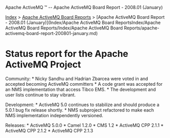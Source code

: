 Apache ActiveMQ ™ -- Apache ActiveMQ Board Report - 2008.01 (January) 

[Index](index.html) > [Apache ActiveMQ Board Reports](apache-activemq-Developers/board-reports.md) > [Apache ActiveMQ Board Report - 2008.01 (January)](Index/Apache ActiveMQ Board ReportsIndex/Apache ActiveMQ Board Reports/Index/Apache ActiveMQ Board Reports/apache-activemq-board-report-200801-january.md)


Status report for the Apache ActiveMQ Project
=============================================

Community:
 \* Nicky Sandhu and Hadrian Zbarcea were voted in and accepted becoming ActiveMQ committers
 \* A code grant was accepted for an NMS implementation that access 
    Tibco EMS.
 \* The development and user lists continue to stay vibrant.

Development:
 \* ActiveMQ 5.0 continues to stabilize and should produce a 5.0.1 bug fix release shortly.
 \* NMS subproject refactored to make each NMS implementation independently versioned.
 
Releases:
 \* ActiveMQ 5.0.0
 \* Camel 1.2.0 
 \* CMS 1.2
 \* ActiveMQ CPP 2.1.1
 \* ActiveMQ CPP 2.1.2
 \* ActiveMQ CPP 2.1.3

